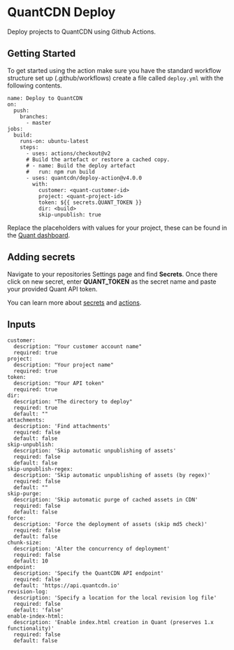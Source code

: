 # QuantCDN Deploy

Deploy projects to QuantCDN using Github Actions.

## Getting Started

To get started using the action make sure you have the standard workflow structure set up (.github/workflows) create a file called `deploy.yml` with the following contents.

```
name: Deploy to QuantCDN
on:
  push:
    branches:
      - master
jobs:
  build:
    runs-on: ubuntu-latest
    steps:
      - uses: actions/checkout@v2
      # Build the artefact or restore a cached copy.
      # - name: Build the deploy artefact
      #   run: npm run build
      - uses: quantcdn/deploy-action@v4.0.0
        with:
          customer: <quant-customer-id>
          project: <quant-project-id>
          token: ${{ secrets.QUANT_TOKEN }}
          dir: <build>
          skip-unpublish: true

```

Replace the placeholders with values for your project, these can be found in the [Quant dashboard](https://docs.quantcdn.io/docs/dashboard).

## Adding secrets

Navigate to your repositories Settings page and find **Secrets**. Once there click on new secret, enter **QUANT_TOKEN** as the secret name and paste your provided Quant API token.

You can learn more about [secrets](https://docs.github.com/en/actions/reference/encrypted-secrets) and [actions](https://docs.github.com/en/actions).

## Inputs

```
customer:
  description: "Your customer account name"
  required: true
project:
  description: "Your project name"
  required: true
token:
  description: "Your API token"
  required: true
dir:
  description: "The directory to deploy"
  required: true
  default: ""
attachments:
  description: 'Find attachments'
  required: false
  default: false
skip-unpublish:
  description: 'Skip automatic unpublishing of assets'
  required: false
  default: false
skip-unpublish-regex:
  description: 'Skip automatic unpublishing of assets (by regex)'
  required: false
  default: ""
skip-purge:
  description: 'Skip automatic purge of cached assets in CDN'
  required: false
  default: false
force:
  description: 'Force the deployment of assets (skip md5 check)'
  required: false
  default: false
chunk-size:
  description: 'Alter the concurrency of deployment'
  required: false
  default: 10
endpoint:
  description: 'Specify the QuantCDN API endpoint'
  required: false
  default: 'https://api.quantcdn.io'
revision-log:
  description: 'Specify a location for the local revision log file'
  required: false
  default: 'false'
enable-index-html:
  description: 'Enable index.html creation in Quant (preserves 1.x functionality)'
  required: false
  default: false
```
